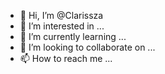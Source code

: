 - 👋 Hi, I’m @Clarissza
- 👀 I’m interested in ...
- 🌱 I’m currently learning ...
- 💞️ I’m looking to collaborate on ...
- 📫 How to reach me ...

<!---
Clarissza/Clarissza is a ✨ special ✨ repository because its `README.md` (this file) appears on your GitHub profile.
You can click the Preview link to take a look at your changes.
--->
